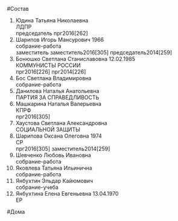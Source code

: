 #Состав  
1. Юдина Татьяна Николаевна  
    ЛДПР  
    председатель прг2016[262]  
2. Шарипов Игорь Мансурович 1966  
    собрание-работа  
    заместитель заместитель2016[305] председатель2014[259]  
3. Бонюшко Светлана Станиславовна 12.02.1985  
    КОММУНИСТЫ РОССИИ  
    прг2016[226] прг2014[226]  
4. Бос Светлана Владимировна  
    собрание-работа  
5. Данилова Наталья Анатольевна  
    ПАРТИЯ ЗА СПРАВЕДЛИВОСТЬ  
6. Машкарина Наталья Валерьевна  
    КПРФ  
    прг2016[305]  
7. Хаустова Светлана Александровна  
    СОЦИАЛЬНОЙ ЗАЩИТЫ  
8. Шарипова Оксана Олеговна 1974  
    СР  
    прг2016[305] заместитель2014[259]  
9. Шевченко Любовь Ивановна  
    собрание-работа  
10. Яковлева Татьяна Ильинична  
    собрание-работа  
11. Янбухтин Эльдар Кайюмович  
    собрание-учеба  
12. Янбухтина Елена Евгеньевна 13.04.1970  
    ЕР  
  
#Дома  
